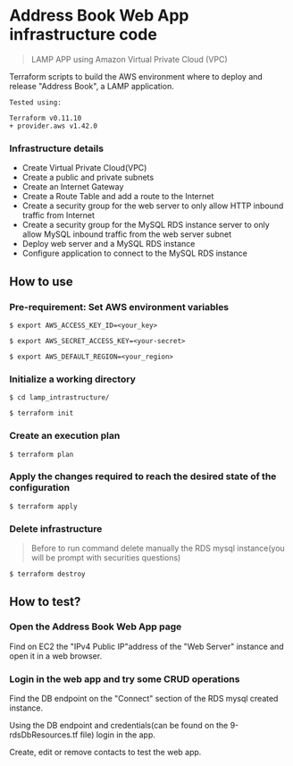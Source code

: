 # Address Book Web App infrastructure code
> LAMP APP using Amazon Virtual Private Cloud (VPC)

Terraform scripts to build the AWS environment where to deploy and release "Address Book", a LAMP application.

```
Tested using:

Terraform v0.11.10
+ provider.aws v1.42.0
```

### Infrastructure details

* Create Virtual Private Cloud(VPC)
* Create a public and private subnets
* Create an Internet Gateway
* Create a Route Table and add a route to the Internet
* Create a security group for the web server to only allow HTTP inbound traffic from Internet
* Create a security group for the MySQL RDS instance server to only allow MySQL inbound traffic from the web server subnet
* Deploy web server and a MySQL RDS instance
* Configure application to connect to the MySQL RDS instance

## How to use

### Pre-requirement: Set AWS environment variables
```
$ export AWS_ACCESS_KEY_ID=<your_key>

$ export AWS_SECRET_ACCESS_KEY=<your-secret>

$ export AWS_DEFAULT_REGION=<your_region>
```

### Initialize a working directory

`$ cd lamp_intrastructure/`

`$ terraform init`

### Create an execution plan

`$ terraform plan`

### Apply the changes required to reach the desired state of the configuration

`$ terraform apply`

### Delete infrastructure
> Before to run command delete manually the RDS mysql instance(you will be prompt with securities questions)

`$ terraform destroy`

## How to test?

### Open the Address Book Web App page

Find on EC2 the "IPv4 Public IP"address of the "Web Server" instance and open it in a web browser.

### Login in the web app and try some CRUD operations

Find the DB endpoint on the "Connect" section of the RDS mysql created instance.

Using the DB endpoint and credentials(can be found on the 9-rdsDbResources.tf file) login in the app.

Create, edit or remove contacts to test the web app.
